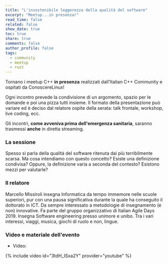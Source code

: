 ```yaml
---
title: "L'insostenibile leggerezza della qualità del software"
excerpt: "Meetup...in presenza!"
read_time: false
related: false
show_date: true
toc: true
share: true
comments: false
author_profile: false
tags:
  - community
  - meetup
  - rust
---
```


Tornano i meetup C++ **in presenza** realizzati dall'Italian C++ Community e ospitati da ConoscereLinux!

Ogni incontro prevede la condivisione di un argomento, spazio per le domande e poi una pizza tutti insieme.
Il formato della presentazione può variare ed è deciso dal relatore ospite della serata: talk frontale, workshop, live coding, ecc.

Gli incontri, **come avveniva prima dell'emergenza sanitaria**, saranno trasmessi **anche** in diretta streaming.

### La sessione

Spesso si parla della qualità del software ritenuta dai più terribilmente scarsa. Ma cosa intendiamo con questo concetto? Esiste una definizione condivisa? Oppure, la definizione varia a seconda del contesto? Esistono mezzi per valutarle?

### Il relatore

Marcello Missiroli insegna Informatica da tempo immemore nelle scuole superiori, pur con una pausa significativa durante la quale ha conseguito il dottorato in ICT. Da sempre interessato a metodologie di insegnamento (e non) innovative. Fa parte del gruppo organizzativo di Italian Agile Days 2019. Insegna Software engineering presso unimore e unibo. Tra i vari interessi, viaggi, musica, giochi di ruolo e non, lingue.

### Video e materiale dell'evento

- Video:

{% include video id="3tdH_ISxa2Y" provider="youtube" %}
